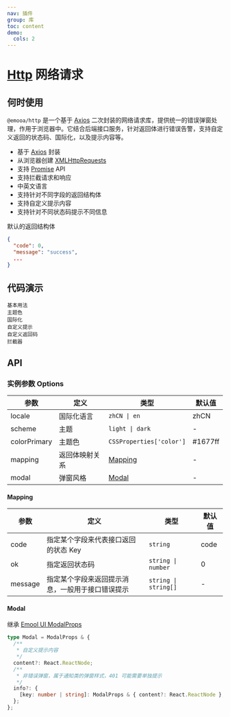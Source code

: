```yaml
---
nav: 插件
group: 库
toc: content
demo:
  cols: 2
---
```


# [Http](https://www.npmjs.com/package/@emooa/http) 网络请求

## 何时使用

`@emooa/http` 是一个基于 [Axios](https://axios-http.com/) 二次封装的网络请求库，提供统一的错误弹窗处理，作用于浏览器中。它结合后端接口服务，针对返回体进行错误告警，支持自定义返回的状态码、国际化，以及提示内容等。

- 基于 [Axios](https://axios-http.com/) 封装
- 从浏览器创建 [XMLHttpRequests](https://developer.mozilla.org/en-US/docs/Web/API/XMLHttpRequest)
- 支持 [Promise](https://developer.mozilla.org/en-US/docs/Web/JavaScript/Reference/Global_Objects/Promise) API
- 支持拦截请求和响应
- 中英文语言
- 支持针对不同字段的返回结构体
- 支持自定义提示内容
- 支持针对不同状态码提示不同信息

默认的返回结构体

```json
{
  "code": 0,
  "message": "success",
  ...
}
```

## 代码演示

<code src="../../packages/http/examples/basic/index.tsx" description="最基本的用法。">基本用法</code>  
<code src="../../packages/http/examples/color/index.tsx" description="通过 `colorPrimary` 修改配置错误提示的默认主题色。">主题色</code>  
<code src="../../packages/http/examples/locale/index.tsx" description="通过 `locale` 修改默认语言。">国际化</code>  
<code src="../../packages/http/examples/info/index.tsx" description="针对不同状态码自定义提示，通过设置`content`自定义提示内容。">自定义提示</code>  
<code src="../../packages/http/examples/code/index.tsx" description="定制其他的返回状态码的映射关系，如 `code: 'status'` 代表 `status`字段是状态码, `ok: 200` 代表 `200` 为接口成功的状态。">自定义返回码</code>  
<code src="../../packages/http/examples/interceptors/index.tsx" description="支持拦截器配置。">拦截器</code>

## API

### 实例参数 Options

| **参数**     | **定义**       | **类型**                 | **默认值** |
| ------------ | -------------- | ------------------------ | ---------- |
| locale       | 国际化语言     | `zhCN \| en`             | zhCN       |
| scheme       | 主题           | `light \| dark`          | -          |
| colorPrimary | 主题色         | `CSSProperties['color']` | #1677ff    |
| mapping      | 返回体映射关系 | [Mapping](#mapping)      | -          |
| modal        | 弹窗风格       | [Modal](#modal)          | -          |

#### Mapping

| **参数** | **定义**                                         | **类型**             | **默认值** |
| -------- | ------------------------------------------------ | -------------------- | ---------- |
| code     | 指定某个字段来代表接口返回的状态 Key             | `string`             | code       |
| ok       | 指定返回状态码                                   | `string \| number`   | 0          |
| message  | 指定某个字段来返回提示消息，一般用于接口错误提示 | `string \| string[]` | -          |

#### Modal

继承 [Emool UI ModalProps](/ui/modal#modal)

```ts
type Modal = ModalProps & {
  /**
   * 自定义提示内容
   */
  content?: React.ReactNode;
  /**
   * 非错误弹窗，属于通知类的弹窗样式，401 可能需要单独提示
   */
  info?: {
    [key: number | string]: ModalProps & { content?: React.ReactNode };
  };
};
```
